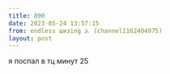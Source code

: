 ```yaml
---
title: 890
date: 2023-05-24 13:57:15
from: endless шизing ⍼ (channel1162404975)
layout: post
---
```


я поспал в тц минут 25
